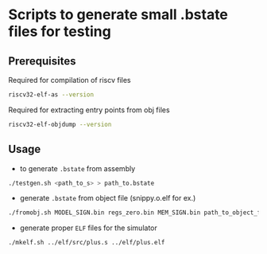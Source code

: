 # Scripts to generate small .bstate files for testing

## Prerequisites
Required for compilation of riscv files

```bash
riscv32-elf-as --version
```

Required for extracting entry points from obj files
```bash
riscv32-elf-objdump --version
```

## Usage

- to generate `.bstate` from assembly

```bash
./testgen.sh <path_to_s> > path_to.bstate
```

- generate `.bstate` from object file (snippy.o.elf for ex.)

```bash
./fromobj.sh MODEL_SIGN.bin regs_zero.bin MEM_SIGN.bin path_to_object_file.o > path_to.bstate
```

- generate proper `ELF` files for the simulator

```bash
./mkelf.sh ../elf/src/plus.s ../elf/plus.elf
```
